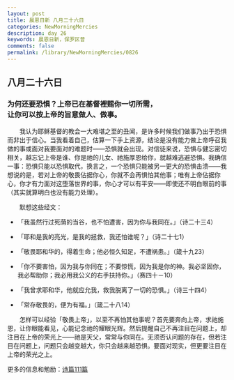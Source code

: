 ```yaml
---
layout: post
title: 晨恩日新 八月二十六日
categories: NewMorningMercies
description: day 26
keywords: 晨恩日新，保罗区普
comments: false
permalink: /library/NewMorningMercies/0826
---
```


## 八月二十六日

### 为何还要恐惧？上帝已在基督裡赐你一切所需， <br> 让你可以按上帝的旨意做人、做事。

&emsp;&emsp;我认为耶稣基督的教会一大难堪之至的丑闻，是许多时候我们做事乃出于恐惧而非出于信心。当我看着自己，估算一下手上资源，结论是没有能力做上帝呼召我做的事或面对我要面对的难题时——恐惧就会出现。对信徒来说，恐惧与健忘密切相关，越忘记上帝是谁、你是祂的儿女、祂施厚恩给你，就越难逃避恐惧。我确信一事：恐惧只能以恐惧取代，换言之，一个恐惧只能被另一更大的恐惧击溃——我想说的是，若对上帝的敬畏佔据你心，你就不会再惧怕其他事；唯有上帝佔据你心，你才有力面对这堕落世界的事，你心才可以有平安——即使还不明白眼前的事（其实就算明白也没有能力处理）。

&emsp;&emsp;默想这些经文：

* 「我虽然行过死荫的当谷，也不怕遭害，因为你与我同在。」（诗二十三4）

* 「耶和是我的亮光，是我的拯救，我还怕谁呢？」（诗二十七1）

* 「敬畏耶和华的，得着生命；他必恒久知足，不遭祸患。」（箴十九23）

* 「你不要害怕，因为我与你同在；不要惊慌，因为我是你的神。我必坚固你，我必帮助你；我必用我公义的右手扶持你。」（赛四十－10）

* 「我曾求耶和华，他就应允我，救我脱离了一切的恐惧。」（诗三十四4）

* 「常存敬畏的，便为有福。」（箴二十八14）

&emsp;&emsp;怎样可以经验「敬畏上帝」，以至不再怕其他事呢？首先要奔向上帝，求祂施恩，让你眼能看见，心能记念祂的耀眼光辉。然后提醒自己不再注目在问题上，却注目在上帝的荣光上——祂是天父，常常与你同在。无须否认问题的存在，但若注目在问题上，问题只会越变越大，你只会越来越恐惧。要面对现实，但更要注目在上帝的荣光之上。

更多的信息和勉励：[诗篇111篇]()
